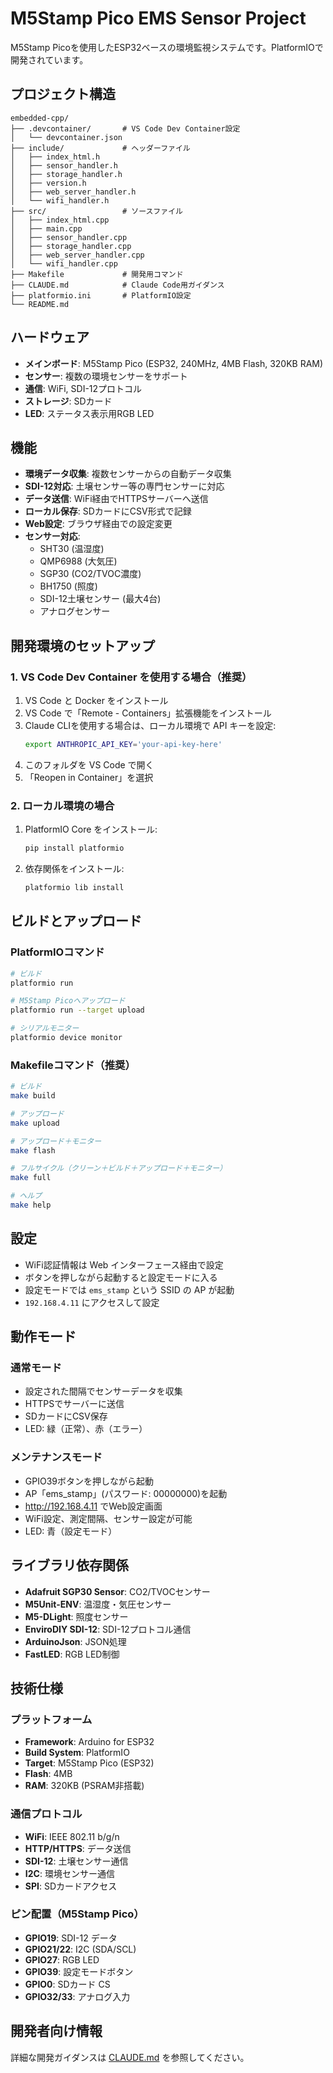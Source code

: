 # M5Stamp Pico EMS Sensor Project

M5Stamp Picoを使用したESP32ベースの環境監視システムです。PlatformIOで開発されています。

## プロジェクト構造

```
embedded-cpp/
├── .devcontainer/       # VS Code Dev Container設定
│   └── devcontainer.json
├── include/             # ヘッダーファイル
│   ├── index_html.h
│   ├── sensor_handler.h
│   ├── storage_handler.h
│   ├── version.h
│   ├── web_server_handler.h
│   └── wifi_handler.h
├── src/                 # ソースファイル
│   ├── index_html.cpp
│   ├── main.cpp
│   ├── sensor_handler.cpp
│   ├── storage_handler.cpp
│   ├── web_server_handler.cpp
│   └── wifi_handler.cpp
├── Makefile             # 開発用コマンド
├── CLAUDE.md            # Claude Code用ガイダンス
├── platformio.ini       # PlatformIO設定
└── README.md

```

## ハードウェア

- **メインボード**: M5Stamp Pico (ESP32, 240MHz, 4MB Flash, 320KB RAM)
- **センサー**: 複数の環境センサーをサポート
- **通信**: WiFi, SDI-12プロトコル
- **ストレージ**: SDカード
- **LED**: ステータス表示用RGB LED

## 機能

- **環境データ収集**: 複数センサーからの自動データ収集
- **SDI-12対応**: 土壌センサー等の専門センサーに対応
- **データ送信**: WiFi経由でHTTPSサーバーへ送信
- **ローカル保存**: SDカードにCSV形式で記録
- **Web設定**: ブラウザ経由での設定変更
- **センサー対応**:
  - SHT30 (温湿度)
  - QMP6988 (大気圧)
  - SGP30 (CO2/TVOC濃度)
  - BH1750 (照度)
  - SDI-12土壌センサー (最大4台)
  - アナログセンサー

## 開発環境のセットアップ

### 1. VS Code Dev Container を使用する場合（推奨）

1. VS Code と Docker をインストール
2. VS Code で「Remote - Containers」拡張機能をインストール
3. Claude CLIを使用する場合は、ローカル環境で API キーを設定:
   ```bash
   export ANTHROPIC_API_KEY='your-api-key-here'
   ```
4. このフォルダを VS Code で開く
5. 「Reopen in Container」を選択

### 2. ローカル環境の場合

1. PlatformIO Core をインストール:
   ```bash
   pip install platformio
   ```

2. 依存関係をインストール:
   ```bash
   platformio lib install
   ```

## ビルドとアップロード

### PlatformIOコマンド
```bash
# ビルド
platformio run

# M5Stamp Picoへアップロード
platformio run --target upload

# シリアルモニター
platformio device monitor
```

### Makefileコマンド（推奨）
```bash
# ビルド
make build

# アップロード
make upload

# アップロード＋モニター
make flash

# フルサイクル（クリーン＋ビルド＋アップロード＋モニター）
make full

# ヘルプ
make help
```

## 設定

- WiFi認証情報は Web インターフェース経由で設定
- ボタンを押しながら起動すると設定モードに入る
- 設定モードでは `ems_stamp` という SSID の AP が起動
- `192.168.4.11` にアクセスして設定

## 動作モード

### 通常モード
- 設定された間隔でセンサーデータを収集
- HTTPSでサーバーに送信
- SDカードにCSV保存
- LED: 緑（正常）、赤（エラー）

### メンテナンスモード
- GPIO39ボタンを押しながら起動
- AP「ems_stamp」(パスワード: 00000000)を起動
- http://192.168.4.11 でWeb設定画面
- WiFi設定、測定間隔、センサー設定が可能
- LED: 青（設定モード）

## ライブラリ依存関係

- **Adafruit SGP30 Sensor**: CO2/TVOCセンサー
- **M5Unit-ENV**: 温湿度・気圧センサー
- **M5-DLight**: 照度センサー
- **EnviroDIY SDI-12**: SDI-12プロトコル通信
- **ArduinoJson**: JSON処理
- **FastLED**: RGB LED制御

## 技術仕様

### プラットフォーム
- **Framework**: Arduino for ESP32
- **Build System**: PlatformIO
- **Target**: M5Stamp Pico (ESP32)
- **Flash**: 4MB
- **RAM**: 320KB (PSRAM非搭載)

### 通信プロトコル
- **WiFi**: IEEE 802.11 b/g/n
- **HTTP/HTTPS**: データ送信
- **SDI-12**: 土壌センサー通信
- **I2C**: 環境センサー通信
- **SPI**: SDカードアクセス

### ピン配置（M5Stamp Pico）
- **GPIO19**: SDI-12 データ
- **GPIO21/22**: I2C (SDA/SCL)
- **GPIO27**: RGB LED
- **GPIO39**: 設定モードボタン
- **GPIO0**: SDカード CS
- **GPIO32/33**: アナログ入力

## 開発者向け情報

詳細な開発ガイダンスは [CLAUDE.md](./CLAUDE.md) を参照してください。
